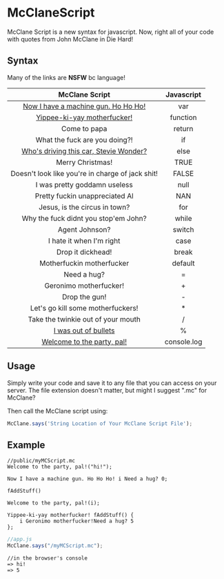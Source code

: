 McClaneScript
=============

McClane Script is a new syntax for javascript. Now, right all of your code with quotes from John McClane in Die Hard!

## Syntax
Many of the links are **NSFW** bc language!

| McClane Script        | Javascript           |
| :-------------------: | :-------------------:|
| [Now I have a machine gun. Ho Ho Ho!](https://www.youtube.com/watch?v=0si6wsZWn6g) | var |
| [Yippee-ki-yay motherfucker!](https://www.youtube.com/watch?v=V0s_wZgxA7s) | function |
| Come to papa | return |
| What the fuck are you doing?! | if |
| [Who's driving this car, Stevie Wonder?](https://www.youtube.com/watch?v=U_oXrGF7zyY#t=1m07s) | else |
| Merry Christmas! | TRUE |
| Doesn't look like you're in charge of jack shit! | FALSE |
| I was pretty goddamn useless | null |
| Pretty fuckin unappreciated Al | NAN |
| Jesus, is the circus in town? | for |
| Why the fuck didnt you stop'em John? | while |
| Agent Johnson? | switch |
| I hate it when I'm right | case |
| Drop it dickhead! | break |
| Motherfuckin motherfucker | default |
| Need a hug? | = |
| Geronimo motherfucker! | + |
| Drop the gun! | - |
| Let's go kill some motherfuckers! | * |
| Take the twinkie out of your mouth | / |
| [I was out of bullets](https://www.youtube.com/watch?v=8YXi9JAgdf0#t=0m37s) | % |
| [Welcome to the party, pal!](https://www.youtube.com/watch?v=9OpIbiFmY60) | console.log |

## Usage
Simply write your code and save it to any file that you can access on your server. The file extension doesn't matter, but might I suggest ".mc" for McClane?

Then call the McClane script using:
```javascript
McClane.says('String Location of Your McClane Script File');
```

## Example
```
//public/myMCScript.mc
Welcome to the party, pal!("hi!");

Now I have a machine gun. Ho Ho Ho! i Need a hug? 0;

fAddStuff()

Welcome to the party, pal!(i);

Yippee-ki-yay motherfucker! fAddStuff() {
	i Geronimo motherfucker!Need a hug? 5
};
```
```javascript
//app.js
McClane.says("/myMCScript.mc");
```
```
//in the browser's console
=> hi!
=> 5
```